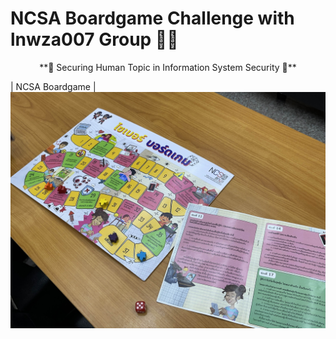 # NCSA Boardgame Challenge with lnwza007 Group 🥷💥

<center>
    **🤖 Securing Human Topic in Information System Security 🎲**
</center>

| NCSA Boardgame          |
![NCSA Boardgame](img/NCSA%20Boardgame.jpg)